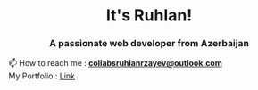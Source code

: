 <h1 align="center">It's Ruhlan!</h1>
<h3 align="center">A passionate web developer from Azerbaijan</h3>

📫 How to reach me :  **collabsruhlanrzayev@outlook.com** <br />
My Portfolio : <a href="https://ruhlanrzayev.me/" target="_blank">Link</a>





